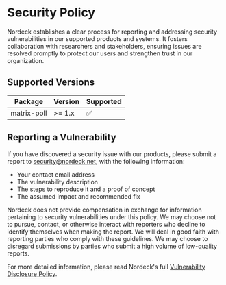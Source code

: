 # Security Policy

Nordeck establishes a clear process for reporting and addressing security vulnerabilities in our supported products and systems. It fosters collaboration with researchers and stakeholders, ensuring issues are resolved promptly to protect our users and strengthen trust in our organization.

## Supported Versions

| Package     | Version | Supported          |
| ----------- | ------- | ------------------ |
| matrix-poll | >= 1.x  | :white_check_mark: |

## Reporting a Vulnerability

If you have discovered a security issue with our products, please submit a report to security@nordeck.net, with the following information:

- Your contact email address
- The vulnerability description
- The steps to reproduce it and a proof of concept
- The assumed impact and recommended fix

Nordeck does not provide compensation in exchange for information pertaining to security vulnerabilities under this policy. We may choose not to pursue, contact, or otherwise interact with reporters who decline to identify themselves when making the report. We will deal in good faith with reporting parties who comply with these guidelines. We may choose to disregard submissions by parties who submit a high volume of low-quality reports.

For more detailed information, please read Nordeck's full [Vulnerability Disclosure Policy](https://github.com/nordeck/.github/blob/main/SECURITY.md).
